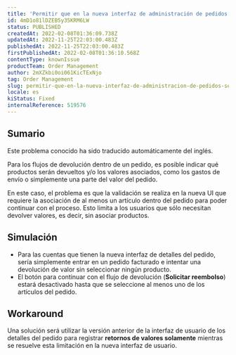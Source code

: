 ```yaml
---
title: 'Permitir que en la nueva interfaz de administración de pedidos se devuelvan valores sin relacionar un artículo'
id: 4mD1o81lDZEB5y35KRM6LW
status: PUBLISHED
createdAt: 2022-02-08T01:36:09.738Z
updatedAt: 2022-11-25T22:03:00.483Z
publishedAt: 2022-11-25T22:03:00.483Z
firstPublishedAt: 2022-02-08T01:36:10.568Z
contentType: knownIssue
productTeam: Order Management
author: 2mXZkbi0oi061KicTExNjo
tag: Order Management
slug: permitir-que-en-la-nueva-interfaz-de-administracion-de-pedidos-se-devuelvan-valores-sin-relacionar-un-articulo
locale: es
kiStatus: Fixed
internalReference: 519576
---
```


## Sumario

<div class="alert alert-info">
  <p>Este problema conocido ha sido traducido automáticamente del inglés.</p>
</div>


Para los flujos de devolución dentro de un pedido, es posible indicar qué productos serán devueltos y/o los valores asociados, como los gastos de envío o simplemente una parte del valor del pedido.

En este caso, el problema es que la validación se realiza en la nueva UI que requiere la asociación de al menos un artículo dentro del pedido para poder continuar con el proceso. Esto limita a los usuarios que sólo necesitan devolver valores, es decir, sin asociar productos.



## Simulación



- Para las cuentas que tienen la nueva interfaz de detalles del pedido, sería simplemente entrar en un pedido facturado e intentar una devolución de valor sin seleccionar ningún producto.
- El botón para continuar con el flujo de devolución (**Solicitar reembolso**) estará desactivado hasta que se seleccione al menos uno de los artículos del pedido.



## Workaround


Una solución será utilizar la versión anterior de la interfaz de usuario de los detalles del pedido para registrar **retornos de valores solamente** mientras se resuelve esta limitación en la nueva interfaz de usuario.

